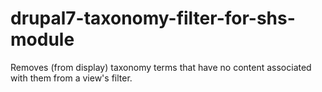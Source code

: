 # drupal7-taxonomy-filter-for-shs-module
Removes (from display) taxonomy terms that have no content associated with them from a view's filter.
